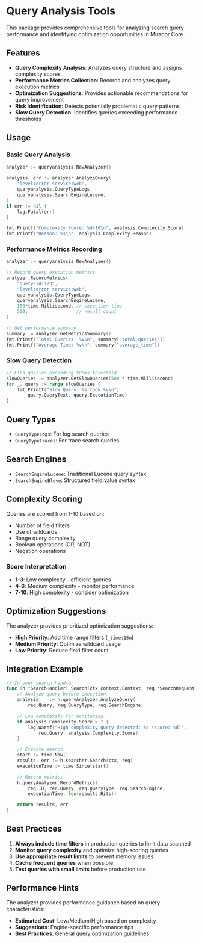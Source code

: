 # Query Analysis Tools

This package provides comprehensive tools for analyzing search query performance and identifying optimization opportunities in Mirador Core.

## Features

- **Query Complexity Analysis**: Analyzes query structure and assigns complexity scores
- **Performance Metrics Collection**: Records and analyzes query execution metrics
- **Optimization Suggestions**: Provides actionable recommendations for query improvement
- **Risk Identification**: Detects potentially problematic query patterns
- **Slow Query Detection**: Identifies queries exceeding performance thresholds

## Usage

### Basic Query Analysis

```go
analyzer := queryanalysis.NewAnalyzer()

analysis, err := analyzer.AnalyzeQuery(
    "level:error service:web",
    queryanalysis.QueryTypeLogs,
    queryanalysis.SearchEngineLucene,
)
if err != nil {
    log.Fatal(err)
}

fmt.Printf("Complexity Score: %d/10\n", analysis.Complexity.Score)
fmt.Printf("Reason: %s\n", analysis.Complexity.Reason)
```

### Performance Metrics Recording

```go
analyzer := queryanalysis.NewAnalyzer()

// Record query execution metrics
analyzer.RecordMetrics(
    "query-id-123",
    "level:error service:web",
    queryanalysis.QueryTypeLogs,
    queryanalysis.SearchEngineLucene,
    150*time.Millisecond, // execution time
    500,                  // result count
)

// Get performance summary
summary := analyzer.GetMetricsSummary()
fmt.Printf("Total Queries: %v\n", summary["total_queries"])
fmt.Printf("Average Time: %v\n", summary["average_time"])
```

### Slow Query Detection

```go
// Find queries exceeding 500ms threshold
slowQueries := analyzer.GetSlowQueries(500 * time.Millisecond)
for _, query := range slowQueries {
    fmt.Printf("Slow Query: %s took %v\n",
        query.QueryText, query.ExecutionTime)
}
```

## Query Types

- `QueryTypeLogs`: For log search queries
- `QueryTypeTraces`: For trace search queries

## Search Engines

- `SearchEngineLucene`: Traditional Lucene query syntax
- `SearchEngineBleve`: Structured field:value syntax

## Complexity Scoring

Queries are scored from 1-10 based on:
- Number of field filters
- Use of wildcards
- Range query complexity
- Boolean operations (OR, NOT)
- Negation operations

### Score Interpretation

- **1-3**: Low complexity - efficient queries
- **4-6**: Medium complexity - monitor performance
- **7-10**: High complexity - consider optimization

## Optimization Suggestions

The analyzer provides prioritized optimization suggestions:

- **High Priority**: Add time range filters (`_time:15m`)
- **Medium Priority**: Optimize wildcard usage
- **Low Priority**: Reduce field filter count

## Integration Example

```go
// In your search handler
func (h *SearchHandler) Search(ctx context.Context, req *SearchRequest) (*SearchResponse, error) {
    // Analyze query before execution
    analysis, _ := h.queryAnalyzer.AnalyzeQuery(
        req.Query, req.QueryType, req.SearchEngine)

    // Log complexity for monitoring
    if analysis.Complexity.Score > 7 {
        log.Warnf("High complexity query detected: %s (score: %d)",
            req.Query, analysis.Complexity.Score)
    }

    // Execute search
    start := time.Now()
    results, err := h.searcher.Search(ctx, req)
    executionTime := time.Since(start)

    // Record metrics
    h.queryAnalyzer.RecordMetrics(
        req.ID, req.Query, req.QueryType, req.SearchEngine,
        executionTime, len(results.Hits))

    return results, err
}
```

## Best Practices

1. **Always include time filters** in production queries to limit data scanned
2. **Monitor query complexity** and optimize high-scoring queries
3. **Use appropriate result limits** to prevent memory issues
4. **Cache frequent queries** when possible
5. **Test queries with small limits** before production use

## Performance Hints

The analyzer provides performance guidance based on query characteristics:

- **Estimated Cost**: Low/Medium/High based on complexity
- **Suggestions**: Engine-specific performance tips
- **Best Practices**: General query optimization guidelines